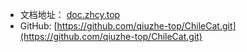 - 文档地址： [doc.zhcy.top](doc.zhcy.top)
- GitHub: [https://github.com/qiuzhe-top/ChileCat.git](https://github.com/qiuzhe-top/ChileCat.git)
